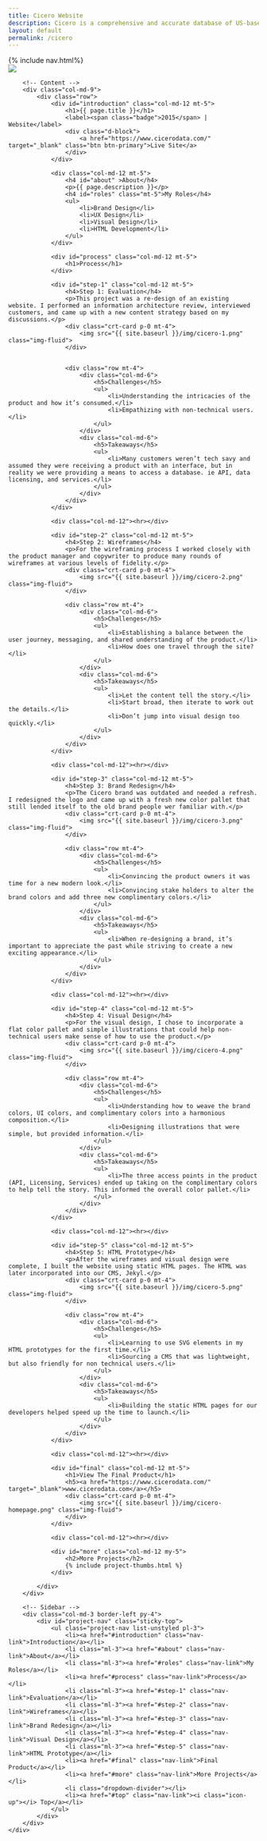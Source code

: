 ```yaml
---
title: Cicero Website
description: Cicero is a comprehensive and accurate database of US-based and international elected officials and legislative districts. Cicero enables you to match constituents with their representatives based on address-level data.
layout: default
permalink: /cicero
---
```


<div id="top" class="row border-bottom">
	{% include nav.html%}
	<div class="container px-0">
		<div class="row">
			<div class="col-md-12">
				<img src="{{ site.baseurl }}/img/cicero-hero.png" class="img-fluid">
			</div>
		</div>
	</div>
</div>

<div id="project-cicero" class="container">
	<div class="row">
		
		<!-- Content -->
		<div class="col-md-9">
			<div class="row">
				<div id="introduction" class="col-md-12 mt-5">
					<h1>{{ page.title }}</h1>
					<label><span class="badge">2015</span> | Website</label>
					<div class="d-block">
						<a href="https://www.cicerodata.com/" target="_blank" class="btn btn-primary">Live Site</a>
					</div>
				</div>

				<div class="col-md-12 mt-5">
					<h4 id="about" >About</h4>
					<p>{{ page.description }}</p>
					<h4 id="roles" class="mt-5">My Roles</h4>
					<ul>
						<li>Brand Design</li>
						<li>UX Design</li>
						<li>Visual Design</li>
						<li>HTML Development</li>
					</ul>
				</div>

				<div id="process" class="col-md-12 mt-5">
					<h1>Process</h1>
				</div>

				<div id="step-1" class="col-md-12 mt-5">
					<h4>Step 1: Evaluation</h4>
					<p>This project was a re-design of an existing website. I performed an information architecture review, interviewed customers, and came up with a new content strategy based on my discussions.</p>
					<div class="crt-card p-0 mt-4">
						<img src="{{ site.baseurl }}/img/cicero-1.png" class="img-fluid">
					</div>
					

					<div class="row mt-4">
						<div class="col-md-6">
							<h5>Challenges</h5>
							<ul>
								<li>Understanding the intricacies of the product and how it’s consumed.</li>
								<li>Empathizing with non-technical users.</li>
							</ul>
						</div>
						<div class="col-md-6">
							<h5>Takeaways</h5>
							<ul>
								<li>Many customers weren’t tech savy and assumed they were receiving a product with an interface, but in reality we were providing a means to access a database. ie API, data licensing, and services.</li>
							</ul>
						</div>
					</div>
				</div>

				<div class="col-md-12"><hr></div>

				<div id="step-2" class="col-md-12 mt-5">
					<h4>Step 2: Wireframes</h4>
					<p>For the wireframing process I worked closely with the product manager and copywriter to produce many rounds of wireframes at various levels of fidelity.</p>
					<div class="crt-card p-0 mt-4">
						<img src="{{ site.baseurl }}/img/cicero-2.png" class="img-fluid">
					</div>

					<div class="row mt-4">
						<div class="col-md-6">
							<h5>Challenges</h5>
							<ul>
								<li>Establishing a balance between the user journey, messaging, and shared understanding of the product.</li>
								<li>How does one travel through the site?</li>
							</ul>
						</div>
						<div class="col-md-6">
							<h5>Takeaways</h5>
							<ul>
								<li>Let the content tell the story.</li>
								<li>Start broad, then iterate to work out the details.</li>
								<li>Don’t jump into visual design too quickly.</li>
							</ul>
						</div>
					</div>
				</div>

				<div class="col-md-12"><hr></div>

				<div id="step-3" class="col-md-12 mt-5">
					<h4>Step 3: Brand Redesign</h4>
					<p>The Cicero brand was outdated and needed a refresh. I redesigned the logo and came up with a fresh new color pallet that still lended itself to the old brand people wer familiar with.</p>
					<div class="crt-card p-0 mt-4">
						<img src="{{ site.baseurl }}/img/cicero-3.png" class="img-fluid">
					</div>

					<div class="row mt-4">
						<div class="col-md-6">
							<h5>Challenges</h5>
							<ul>
								<li>Convincing the product owners it was time for a new modern look.</li>
								<li>Convincing stake holders to alter the brand colors and add three new complimentary colors.</li>
							</ul>
						</div>
						<div class="col-md-6">
							<h5>Takeaways</h5>
							<ul>
								<li>When re-designing a brand, it’s important to appreciate the past while striving to create a new exciting appearance.</li>
							</ul>
						</div>
					</div>
				</div>

				<div class="col-md-12"><hr></div>

				<div id="step-4" class="col-md-12 mt-5">
					<h4>Step 4: Visual Design</h4>
					<p>For the visual design, I chose to incorporate a flat color pallet and simple illustrations that could help non-technical users make sense of how to use the product.</p>
					<div class="crt-card p-0 mt-4">
						<img src="{{ site.baseurl }}/img/cicero-4.png" class="img-fluid">
					</div>

					<div class="row mt-4">
						<div class="col-md-6">
							<h5>Challenges</h5>
							<ul>
								<li>Understanding how to weave the brand colors, UI colors, and complimentary colors into a harmonious composition.</li>
								<li>Designing illustrations that were simple, but provided information.</li>
							</ul>
						</div>
						<div class="col-md-6">
							<h5>Takeaways</h5>
							<ul>
								<li>The three access points in the product (API, Licensing, Services) ended up taking on the complimentary colors to help tell the story. This informed the overall color pallet.</li>
							</ul>
						</div>
					</div>
				</div>

				<div class="col-md-12"><hr></div>

				<div id="step-5" class="col-md-12 mt-5">
					<h4>Step 5: HTML Prototype</h4>
					<p>After the wireframes and visual design were complete, I built the website using static HTML pages. The HTML was later incorporated into our CMS, Jekyl.</p>
					<div class="crt-card p-0 mt-4">
						<img src="{{ site.baseurl }}/img/cicero-5.png" class="img-fluid">
					</div>

					<div class="row mt-4">
						<div class="col-md-6">
							<h5>Challenges</h5>
							<ul>
								<li>Learning to use SVG elements in my HTML prototypes for the first time.</li>
								<li>Sourcing a CMS that was lightweight, but also friendly for non technical users.</li>
							</ul>
						</div>
						<div class="col-md-6">
							<h5>Takeaways</h5>
							<ul>
								<li>Building the static HTML pages for our developers helped speed up the time to launch.</li>
							</ul>
						</div>
					</div>
				</div>

				<div class="col-md-12"><hr></div>

				<div id="final" class="col-md-12 mt-5">
					<h1>View The Final Product</h1>
					<h5><a href="https://www.cicerodata.com/" target="_blank">www.cicerodata.com</a></h5>
					<div class="crt-card p-0 mt-4">
						<img src="{{ site.baseurl }}/img/cicero-homepage.png" class="img-fluid">
					</div>
				</div>

				<div class="col-md-12"><hr></div>

				<div id="more" class="col-md-12 my-5">
					<h2>More Projects</h2>
					{% include project-thumbs.html %}
				</div>

			</div>
		</div>
		
		<!-- Sidebar -->
		<div class="col-md-3 border-left py-4">
			<div id="project-nav" class="sticky-top">
				<ul class="project-nav list-unstyled pl-3">
					<li><a href="#introduction" class="nav-link">Introduction</a></li>
					<li class="ml-3"><a href="#about" class="nav-link">About</a></li>
					<li class="ml-3"><a href="#roles" class="nav-link">My Roles</a></li>
					<li><a href="#process" class="nav-link">Process</a></li>
					<li class="ml-3"><a href="#step-1" class="nav-link">Evaluation</a></li>
					<li class="ml-3"><a href="#step-2" class="nav-link">Wireframes</a></li>
					<li class="ml-3"><a href="#step-3" class="nav-link">Brand Redesign</a></li>
					<li class="ml-3"><a href="#step-4" class="nav-link">Visual Design</a></li>
					<li class="ml-3"><a href="#step-5" class="nav-link">HTML Prototype</a></li>
					<li><a href="#final" class="nav-link">Final Product</a></li>
					<li><a href="#more" class="nav-link">More Projects</a></li>
					<li class="dropdown-divider"></li>
					<li><a href="#top" class="nav-link"><i class="icon-up"></i> Top</a></li>
				</ul>
			</div>
		</div>
	</div>
</div>